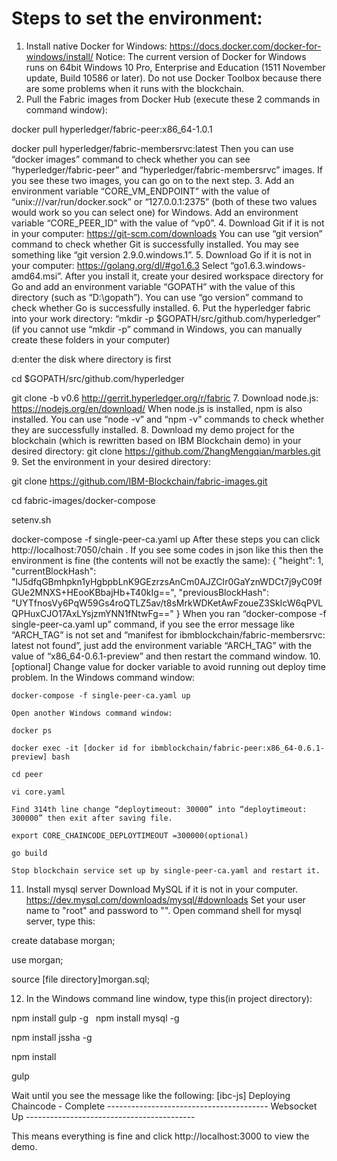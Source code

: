 # Steps to set the environment:

1. Install native Docker for Windows: https://docs.docker.com/docker-for-windows/install/
Notice: The current version of Docker for Windows runs on 64bit Windows 10 Pro, Enterprise and Education (1511 November update, Build 10586 or later). Do not use Docker Toolbox because there are some problems when it runs with the blockchain.
2. Pull the Fabric images from Docker Hub (execute these 2 commands in command window):  
  
  docker pull hyperledger/fabric-peer:x86_64-1.0.1
  
  docker pull hyperledger/fabric-membersrvc:latest
Then you can use “docker images” command to check whether you can see “hyperledger/fabric-peer” and “hyperledger/fabric-membersrvc” images. If you see these two images, you can go on to the next step.
3. Add an environment variable “CORE_VM_ENDPOINT” with the value of “unix:///var/run/docker.sock” or “127.0.0.1:2375” (both of these two values would work so you can select one) for Windows.
 Add an environment variable “CORE_PEER_ID” with the value of “vp0”.
4. Download Git if it is not in your computer: https://git-scm.com/downloads
  You can use “git version” command to check whether Git is successfully installed. You may see something like “git version 2.9.0.windows.1”.
5. Download Go if it is not in your computer: https://golang.org/dl/#go1.6.3 
  Select “go1.6.3.windows-amd64.msi”. After you install it, create your desired workspace directory for Go and add an environment variable “GOPATH” with the value of this directory (such as “D:\gopath”).
   You can use “go version” command to check whether Go is successfully installed.
6. Put the hyperledger fabric into your work directory: 
   “mkdir -p $GOPATH/src/github.com/hyperledger” (if you cannot use “mkdir -p” command in Windows, you can manually create these folders in your computer)
   
   d:enter the disk where directory is first
   
   cd $GOPATH/src/github.com/hyperledger
   
   git clone -b v0.6 http://gerrit.hyperledger.org/r/fabric
7. Download node.js: https://nodejs.org/en/download/
  When node.js is installed, npm is also installed. You can use “node -v” and “npm -v” commands to check whether they are successfully installed.
8. Download my demo project for the blockchain (which is rewritten based on IBM Blockchain demo) in your desired directory:
   git clone https://github.com/ZhangMengqian/marbles.git
9. Set the environment in your desired directory: 
  
  git clone https://github.com/IBM-Blockchain/fabric-images.git
  
  cd fabric-images/docker-compose
  
  setenv.sh
  
  docker-compose -f single-peer-ca.yaml up
After these steps you can click http://localhost:7050/chain . If you see some codes in json like this then the environment is fine (the contents will not be exactly the same):
{
	"height": 1,
	"currentBlockHash": "lJ5dfqGBmhpkn1yHgbpbLnK9GEzrzsAnCm0AJZCIr0GaYznWDCt7j9yC09fGUe2MNXS+HEooKBbajHb+T40kIg==",
	"previousBlockHash": "UYTfnosVy6PqW59Gs4roQTLZ5av/t8sMrkWDKetAwFzoueZ3SkIcW6qPVLQPHuxCJO17AxLYsjzmYNN1fNtwFg=="
} 
When you ran “docker-compose -f single-peer-ca.yaml up” command, if you see the error message like “ARCH_TAG” is not set and “manifest for ibmblockchain/fabric-membersrvc: latest not found”, just add the environment variable “ARCH_TAG” with the value of “x86_64-0.6.1-preview” and then restart the command window.
10. [optional]
	Change value for docker variable to avoid running out deploy time problem.
	In the Windows command window:
	
	docker-compose -f single-peer-ca.yaml up
	
	Open another Windows command window:
	
	docker ps
	
	docker exec -it [docker id for ibmblockchain/fabric-peer:x86_64-0.6.1-preview] bash
	
	cd peer
	
	vi core.yaml
	
	Find 314th line change “deploytimeout: 30000” into “deploytimeout: 300000” then exit after saving file.
	
	export CORE_CHAINCODE_DEPLOYTIMEOUT =300000(optional)
	
	go build
	
	Stop blockchain service set up by single-peer-ca.yaml and restart it.
11. Install mysql server
  Download MySQL if it is not in your computer.
  https://dev.mysql.com/downloads/mysql/#downloads
  Set your user name to "root" and password to "".
  Open command shell for mysql server, type this:
  
  create database morgan;
  
  use morgan;
  
  source [file directory]morgan.sql;

12. In the Windows command line window, type this(in project directory):
  
  npm install gulp -g
  
  npm install mysql -g
  
  npm install jssha -g
  
  npm install  
  
  gulp
 
 Wait until you see the message like the following:
 [ibc-js] Deploying Chaincode - Complete
 ---------------------------------------- Websocket Up ------------------------------------------

 This means everything is fine and click http://localhost:3000 to view the demo. 

